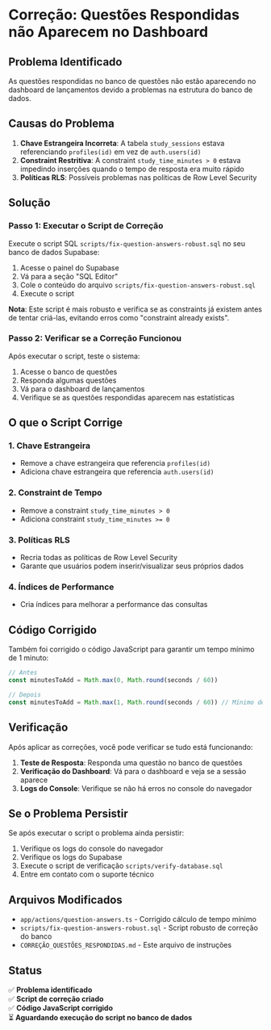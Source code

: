 # Correção: Questões Respondidas não Aparecem no Dashboard

## Problema Identificado

As questões respondidas no banco de questões não estão aparecendo no dashboard de lançamentos devido a problemas na estrutura do banco de dados.

## Causas do Problema

1. **Chave Estrangeira Incorreta**: A tabela `study_sessions` estava referenciando `profiles(id)` em vez de `auth.users(id)`
2. **Constraint Restritiva**: A constraint `study_time_minutes > 0` estava impedindo inserções quando o tempo de resposta era muito rápido
3. **Políticas RLS**: Possíveis problemas nas políticas de Row Level Security

## Solução

### Passo 1: Executar o Script de Correção

Execute o script SQL `scripts/fix-question-answers-robust.sql` no seu banco de dados Supabase:

1. Acesse o painel do Supabase
2. Vá para a seção "SQL Editor"
3. Cole o conteúdo do arquivo `scripts/fix-question-answers-robust.sql`
4. Execute o script

**Nota**: Este script é mais robusto e verifica se as constraints já existem antes de tentar criá-las, evitando erros como "constraint already exists".

### Passo 2: Verificar se a Correção Funcionou

Após executar o script, teste o sistema:

1. Acesse o banco de questões
2. Responda algumas questões
3. Vá para o dashboard de lançamentos
4. Verifique se as questões respondidas aparecem nas estatísticas

## O que o Script Corrige

### 1. Chave Estrangeira
- Remove a chave estrangeira que referencia `profiles(id)`
- Adiciona chave estrangeira que referencia `auth.users(id)`

### 2. Constraint de Tempo
- Remove a constraint `study_time_minutes > 0`
- Adiciona constraint `study_time_minutes >= 0`

### 3. Políticas RLS
- Recria todas as políticas de Row Level Security
- Garante que usuários podem inserir/visualizar seus próprios dados

### 4. Índices de Performance
- Cria índices para melhorar a performance das consultas

## Código Corrigido

Também foi corrigido o código JavaScript para garantir um tempo mínimo de 1 minuto:

```typescript
// Antes
const minutesToAdd = Math.max(0, Math.round(seconds / 60))

// Depois  
const minutesToAdd = Math.max(1, Math.round(seconds / 60)) // Mínimo de 1 minuto
```

## Verificação

Após aplicar as correções, você pode verificar se tudo está funcionando:

1. **Teste de Resposta**: Responda uma questão no banco de questões
2. **Verificação do Dashboard**: Vá para o dashboard e veja se a sessão aparece
3. **Logs do Console**: Verifique se não há erros no console do navegador

## Se o Problema Persistir

Se após executar o script o problema ainda persistir:

1. Verifique os logs do console do navegador
2. Verifique os logs do Supabase
3. Execute o script de verificação `scripts/verify-database.sql`
4. Entre em contato com o suporte técnico

## Arquivos Modificados

- `app/actions/question-answers.ts` - Corrigido cálculo de tempo mínimo
- `scripts/fix-question-answers-robust.sql` - Script robusto de correção do banco
- `CORREÇÃO_QUESTÕES_RESPONDIDAS.md` - Este arquivo de instruções

## Status

✅ **Problema identificado**  
✅ **Script de correção criado**  
✅ **Código JavaScript corrigido**  
⏳ **Aguardando execução do script no banco de dados**

